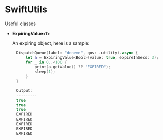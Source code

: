 # SwiftUtils
Useful classes

* **ExpiringValue`<T>`**

  An expiring object, here is a sample:
  
  
```swift
     DispatchQueue(label: "deneme", qos: .utility).async {
         let a = ExpiringValue<Bool>(value: true, expireInSecs: 3);
         for _ in 0..<100 {
             print(a.getValue() ?? "EXPIRED");
             sleep(1);
         }
     }
      
     Output:
     ---------
     true
     true
     true
     EXPIRED
     EXPIRED
     EXPIRED
     EXPIRED
     EXPIRED 
```

